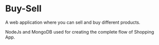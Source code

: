 # Buy-Sell
A web application where you can sell and buy different products.

NodeJs and MongoDB used for creating the complete flow of Shopping App.

